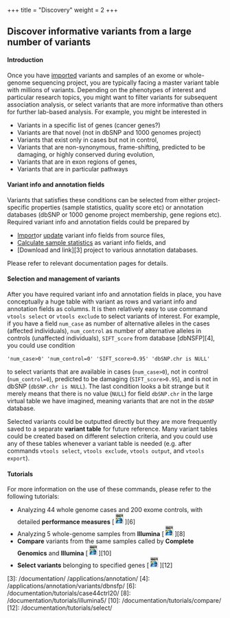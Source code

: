 +++
title = "Discovery"
weight = 2
+++



## Discover informative variants from a large number of variants



#### Introduction

Once you have [imported][1] variants and samples of an exome or whole-genome sequencing project, you are typically facing a master variant table with millions of variants. Depending on the phenotypes of interest and particular research topics, you might want to filter variants for subsequent association analysis, or select variants that are more informative than others for further lab-based analysis. For example, you might be interested in 



*   Variants in a specific list of genes (cancer genes?) 
*   Variants are that novel (not in dbSNP and 1000 genomes project) 
*   Variants that exist only in cases but not in control, 
*   Variants that are non-synonymous, frame-shifting, predicted to be damaging, or highly conserved during evolution, 
*   Variants that are in exon regions of genes, 
*   Variants that are in particular pathways 



#### Variant info and annotation fields

Variants that satisfies these conditions can be selected from either project-specific properties (sample statistics, quality score etc) or annotation databases (dbSNP or 1000 genome project membership, gene regions etc). Required variant info and annotation fields could be prepared by 



*   [Import][1]or [update][2] variant info fields from source files, 
*   [Calculate sample statistics][2] as variant info fields, and 
*   [Download and link][3] project to various annotation databases. 

Please refer to relevant documentation pages for details. 



#### Selection and management of variants

After you have required variant info and annotation fields in place, you have conceptually a huge table with variant as rows and variant info and annotation fields as columns. It is then relatively easy to use command `vtools select` or `vtools exclude` to select variants of interest. For example, if you have a field `num_case` as number of alternative alleles in the cases (affected individuals), `num_control` as number of alternative alleles in controls (unaffected individuals), `SIFT_score` from database [dbNSFP][4], you could use condition 



    'num_case>0' 'num_control=0' 'SIFT_score>0.95' 'dbSNP.chr is NULL'
    

to select variants that are available in cases (`num_case>0`), not in control (`num_control=0`), predicted to be damaging (`SIFT_score>0.95`), and is not in dbSNP (`dbSNP.chr is NULL`). The last condition looks a bit strange but it merely means that there is no value (`NULL`) for field `dbSNP.chr` in the large virtual table we have imagined, meaning variants that are not in the `dbSNP` database. 

Selected variants could be outputted directly but they are more frequently saved to a separate **variant table** for future reference. Many variant tables could be created based on different selection criteria, and you could use any of these tables whenever a variant table is needed (e.g. after commands `vtools select`, `vtools exclude`, `vtools output`, and `vtools export`). 



#### Tutorials

For more information on the use of these commands, please refer to the following tutorials: 



*   Analyzing 44 whole genome cases and 200 exome controls, with detailed **performance measures** [<img src="html.png" width = "25" height = "25" style = "display: inline" />][6] 
*   Analyzing 5 whole-genome samples from **Illumina** [<img src="html.png" width = "25" height = "25" style = "display: inline"/>][8] 
*   **Compare** variants from the same samples called by **Complete Genomics** and **Illumina**
[<img src="html.png" width = "25" height = "25" style = "display: inline" />][10] 
*   **Select variants** belonging to specified genes [<img src="html.png" width = "25" height = "25" style = "display: inline" />][12]

 [1]:    /documentation/vtools_commands/import/
 [2]:    /documentation/vtools_commands/update/
 [3]:    /documentation/ /applications/annotation/
 [4]:    /applications/annotation/variants/dbnsfp/
 [6]:    /documentation/tutorials/case44ctrl20/
 [8]:    /documentation/tutorials/illumina5/
 [10]:    /documentation/tutorials/compare/
 [12]:    /documentation/tutorials/select/